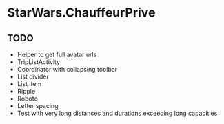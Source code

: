 # StarWars.ChauffeurPrive



## TODO

- Helper to get full avatar urls
- TripListActivity
 - Coordinator with collapsing toolbar
 - List divider
- List item
 - Ripple
 - Roboto
 - Letter spacing
- Test with very long distances and durations exceeding long capacities